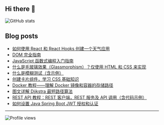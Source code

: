 ## Hi there 👋


![GitHub stats](https://github-readme-stats.vercel.app/api?username=humilitas&show_icons=true)  

## Blog posts
<!-- BLOG-POST-LIST:START -->
- [如何使用 React 和 React Hooks 创建一个天气应用](https://chinese.freecodecamp.org/news/learn-react-by-building-a-weather-app/)
- [DOM 完全指南](https://chinese.freecodecamp.org/news/how-to-manipulate-the-dom-beginners-guide/)
- [JavaScript 函数式编程入门指南](https://chinese.freecodecamp.org/news/functional-programming-in-javascript-for-beginners/)
- [什么是毛玻璃效果（Glassmorphism）？仅使用 HTML 和 CSS 来实现](https://chinese.freecodecamp.org/news/glassmorphism-design-effect-with-html-css/)
- [什么是模糊测试（含示例）](https://chinese.freecodecamp.org/news/whats-fuzzing-fuzz-testing-explained/)
- [创建卡片组件，学习 CSS 基础知识](https://chinese.freecodecamp.org/news/learn-css-basics-by-building-a-card-component/)
- [Docker 教程——理解 Docker 镜像和容器的存储路径](https://chinese.freecodecamp.org/news/where-are-docker-images-stored-docker-container-paths-explained/)
- [图文详解 Dijkstra 最短路径算法](https://chinese.freecodecamp.org/news/dijkstras-shortest-path-algorithm-visual-introduction/)
- [REST API 教程：REST 客户端，REST 服务及 API 调用（含代码示例）](https://chinese.freecodecamp.org/news/rest-api-tutorial-rest-client-rest-service-and-api-calls-explained-with-code-examples/)
- [如何设置 Java Spring Boot JWT 授权和认证](https://chinese.freecodecamp.org/news/java-spring-boot-jwt-authorization-and-authentication/)
<!-- BLOG-POST-LIST:END -->

---
![Profile views](https://gpvc.arturio.dev/humilitas)  
